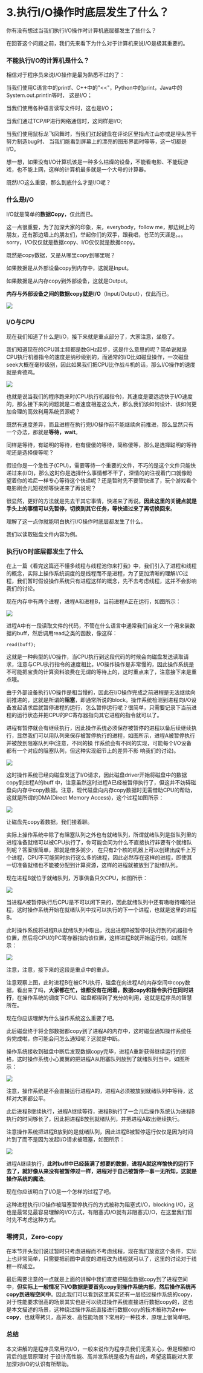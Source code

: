 # 3.执行I/O操作时底层发生了什么？

你有没有想过当我们执行I/O操作时计算机底层都发生了些什么？&#x20;

在回答这个问题之前，我们先来看下为什么对于计算机来说I/O是极其重要的。

### 不能执行I/O的计算机是什么？

相信对于程序员来说I/O操作是最为熟悉不过的了：&#x20;

当我们使用C语言中的printf、C++中的"<<"，Python中的print，Java中的System.out.println等时， 这是I/O；&#x20;

当我们使用各种语言读写文件时，这也是I/O；&#x20;

当我们通过TCP/IP进行网络通信时，这同样是I/O;&#x20;

当我们使用鼠标龙飞凤舞时，当我们扛起键盘在评论区里指点江山亦或是埋头苦干努力制造bug时、 当我们能看到屏幕上的漂亮的图形界面时等等，这一切都是I/O。&#x20;

想一想，如果没有I/O计算机该是一种多么枯燥的设备，不能看电影、不能玩游戏，也不能上网，这样的计算机最多就是一个大号的计算器。&#x20;

既然I/O这么重要，那么到底什么才是I/O呢？

### 什么是I/O

I/O就是简单的**数据Copy**，仅此而已。

&#x20;这一点很重要，为了加深大家的印象，来，everybody，follow me，那边树上的朋友，还有那边墙上的朋友们，举起你们的双手，跟我唱，苍茫的天涯是。。。sorry，I/O仅仅就是数据copy、I/O仅仅就是数据copy。&#x20;

既然是copy数据，又是从哪里copy到哪里呢？&#x20;

如果数据是从外部设备copy到内存中，这就是Input。&#x20;

如果数据是从内存copy到外部设备，这就是Output。&#x20;

**内存与外部设备之间的数据copy就是I/O**（Input/Output），仅此而已。

![](.gitbook/assets/3\_1.jpg)

### I/O与CPU

现在我们知道了什么是I/O，接下来就是重点部分了，大家注意，坐稳了。&#x20;

我们知道现在的CPU其主频都是数GHz起步，这是什么意思的呢？简单说就是CPU执行机器指令的速度是纳秒级别的，而通常的I/O比如磁盘操作，一次磁盘seek大概在毫秒级别，因此如果我们把CPU比作战斗机的话，那么I/O操作的速度就是肯德鸡。

![](.gitbook/assets/3\_2.jpg)

也就是说当我们的程序跑来时(CPU执行机器指令)，其速度是要远远快于I/O速度的，那么接下来的问题就是二者速度相差这么大，那么我们该如何设计、该如何更加合理的高效利用系统资源呢？&#x20;

既然有速度差异，而且进程在执行完I/O操作前不能继续向前推进，那么显然只有一个办法，那就是**等待，wait**。&#x20;

同样是等待，有聪明的等待，也有傻傻的等待，简称傻等，那么是选择聪明的等待呢还是选择傻等呢？&#x20;

假设你是一个急性子(CPU)，需要等待一个重要的文件，不巧的是这个文件只能快递过来(I/O)，那么这时你是选择什么事情都不干了，深情的的注视着门口就像盼望着你的哈尼一样专心等待这个快递呢？还是暂时先不要管快递了，玩个游戏看个电影刷会儿短视频等快递来了再说呢？

很显然，更好的方法就是先去干其它事情，快递来了再说。**因此这里的关键点就是手头上的事情可以先暂停，切换到其它任务，等快递过来了再切换回来**。&#x20;

理解了这一点你就能明白执行I/O操作时底层都发生了什么。

我们以读取磁盘文件内容为例。

### 执行I/O时底层都发生了什么

在上一篇《看完这篇还不懂多线程与线程池你来打我》中，我们引入了进程和线程的概念，实际上操作系统调度的是线程而不是进程，为了更加清晰的理解I/O过程，我们暂时假设操作系统只有进程这样的概念，先不去考虑线程，这并不会影响我们的讨论。

现在内存中有两个进程，进程A和进程B，当前进程A正在运行，如图所示：

![](.gitbook/assets/3\_3.jpg)

进程A中有一段读取文件的代码，不管在什么语言中通常我们自定义一个用来装数据的buff，然后调用read之类的函数，像这样：

```
read(buff);
```

这就是一种典型的I/O操作，当CPU执行到这段代码的时候会向磁盘发送读取请求，注意与CPU执行指令的速度相比，I/O操作操作是非常慢的，因此操作系统是不可能把宝贵的计算资料浪费在无谓的等待上的，这时重点来了，注意接下来是重点哦。

由于外部设备执行I/O操作是相当慢的，因此在I/O操作完成之前进程是无法继续向前推进的，这就是所谓的**阻塞**，即通常所说的block。操作系统检测到进程向I/O设备发起请求后就暂停进程的运行，怎么暂停运行呢？很简单，只需要记录下当前进程的运行状态并把CPU的PC寄存器指向其它进程的指令就可以了。

进程有暂停就会有继续执行，因此操作系统必须保存被暂停的进程以备后续继续执行，显然我们可以用队列来保存被暂停执行的进程，如图所示，进程A被暂停执行并被放到阻塞队列中(注意，不同的操 作系统会有不同的实现，可能每个I/O设备都有一个对应的阻塞队列，但这种实现细节上的差异不影 响我们的讨论)。

![](.gitbook/assets/3\_4.jpg)

这时操作系统已经向磁盘发送了I/O请求，因此磁盘driver开始将磁盘中的数据copy到进程A的buff 中，注意虽然这时进程A已经被暂停执行了，但这并不妨碍磁盘向内存中copy数据。注意，现代磁盘向内存copy数据时无需借助CPU的帮助，这就是所谓的DMA(Direct Memory Access)，这个过程如图所示：

![](.gitbook/assets/3\_5.jpg)

让磁盘先copy着数据，我们接着聊。&#x20;

实际上操作系统中除了有阻塞队列之外也有就绪队列，所谓就绪队列是指队列里的进程准备就绪可以被CPU执行了，你可能会问为什么不直接执行非要有个就绪队列呢？答案很简单，那就是僧多粥少， 在只有2个核的机器上可以创建出成千上万个进程，CPU不可能同时执行这么多的进程，因此必然存在这样的进程，即使其一切准备就绪也不能被分配到计算资源，这样的进程就被放到了就绪队列。

&#x20;现在进程B就位于就绪队列，万事俱备只欠CPU，如图所示：

![](.gitbook/assets/3\_6.jpg)

当进程A被暂停执行后CPU是不可以闲下来的，因此就绪队列中还有嗷嗷待哺的进程，这时操作系统开始在就绪队列中找可以执行的下一个进程，也就是这里的进程B。&#x20;

此时操作系统将进程B从就绪队列中取出，找出进程B被暂停时执行到的机器指令位置，然后将CPU的PC寄存器指向该位置，这样进程B就开始运行啦，如图所示：

![](.gitbook/assets/3\_7.jpg)

注意，注意，接下来的这段是重点中的重点。&#x20;

注意观察上图，此时进程B在被CPU执行，磁盘在向进程A的内存空间中copy数据，看出来了吗，**大家都在忙，谁都没有在闲着，数据copy和指令执行在同时进行**，在操作系统的调度下CPU、磁盘都得到了充分的利用，这就是程序员的智慧所在。&#x20;

现在你应该理解为什么操作系统这么重要了吧。&#x20;

此后磁盘终于将全部数据都copy到了进程A的内存中，这时磁盘通知操作系统任务完成啦，你可能会问怎么通知呢？这就是中断。&#x20;

操作系统接收到磁盘中断后发现数据copy完毕，进程A重新获得继续运行的资格，这时操作系统小心翼翼的把进程A从阻塞队列放到了就绪队列当中，如图所示：

![](.gitbook/assets/3\_8.jpg)

注意，操作系统是不会直接运行进程A的，进程A必须被放到就绪队列中等待，这样对大家都公平。&#x20;

此后进程B继续执行，进程A继续等待，进程B执行了一会儿后操作系统认为进程B执行的时间够长了，因此把进程B放到就绪队列，并把进程A取出继续执行。&#x20;

注意操作系统把进程B放到的是就绪队列，因此进程B被暂停运行仅仅是因为时间片到了而不是因为发起I/O请求被阻塞，如图所示：

![](.gitbook/assets/3\_9.jpg)

进程A继续执行，**此时buff中已经装满了想要的数据，进程A就这样愉快的运行下去了，就好像从来没有被暂停过一样，进程对于自己被暂停一事一无所知，这就是操作系统的魔法**。&#x20;

现在你应该明白了I/O是一个怎样的过程了吧。&#x20;

这种进程执行I/O操作被阻塞暂停执行的方式被称为阻塞式I/O，blocking I/O，这也是最常见最容易理解的I/O方式，有阻塞式I/O就有非阻塞式I/O，在这里我们暂时先不考虑这种方式。

### 零拷贝，Zero-copy

在本节开头我们说过暂时只考虑进程而不考虑线程，现在我们放宽这个条件，实际上也非常简单，只需要把前图中调度的进程改为线程就可以了，这里的讨论对于线程一样成立。

最后需要注意的一点就是上面的讲解中我们直接把磁盘数据copy到了进程空间中，**但实际上一般情况下I/O数据是要首先copy到操作系统内部，然后操作系统再copy到进程空间中**。因此我们可以看到这里其实还有一层经过操作系统的copy，对于性能要求很高的场景其实也是可以绕过操作系统直接进行数据copy的，这也是本文描述的场景，这种绕过操作系统直接进行数据copy的技术被称为**Zero-copy**，也就零拷贝，高并发、高性能场景下常用的一种技术，原理上很简单吧。

### 总结

本文讲解的是程序员常用的I/O，一般来说作为程序员我们无需关心，但是理解I/O背后的底层原理对 于设计高性能、高并发系统是极为有益的，希望这篇能对大家加深对I/O的认识有所帮助。



